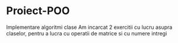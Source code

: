 # Proiect-POO
Implementare algoritmi clase
Am incarcat 2 exercitii cu lucru asupra claselor, pentru a lucra cu operatii de matrice si cu numere intregi
